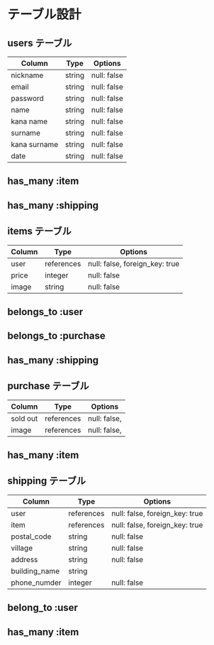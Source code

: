 # テーブル設計

## users テーブル

| Column        | Type   | Options     |
| --------------| ------ | ----------- |
| nickname      | string | null: false |
| email         | string | null: false |
| password      | string | null: false |
| name          | string | null: false |
| kana name     | string | null: false |
| surname       | string | null: false |
| kana surname  | string | null: false |
| date           | string | null: false |
## has_many :item
## has_many :shipping

## items テーブル

| Column       | Type       | Options                        |
| ------------ | ---------- | ------------------------------ |
| user         | references | null: false, foreign_key: true |
| price        | integer    | null: false                    |
| image        | string     | null: false                    |
##  belongs_to :user
##  belongs_to :purchase
##  has_many :shipping

## purchase テーブル

| Column   | Type       | Options      |
| -------- | ---------- | ------------ |
| sold out | references | null: false, |
| image    | references | null: false, |
## has_many :item

## shipping テーブル

| Column        | Type       | Options                        |
| ------------- | ---------- | ------------------------------ |
| user          | references | null: false, foreign_key: true |
| item          | references | null: false, foreign_key: true |
| postal_code   | string     | null: false                    |
| village       | string     | null: false                    |
| address       | string     | null: false                    |
| building_name | string     |                    |
| phone_numder  | integer    | null: false                    |
## belong_to :user
## has_many :item